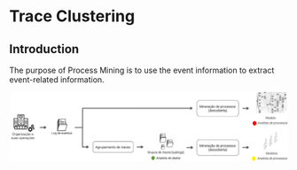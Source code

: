 # Trace Clustering

## Introduction
The purpose of Process Mining is to use the event information to extract event-related information.

![Alt text](./esquema_grafico-trace_clustering.png?raw=true "Title")
